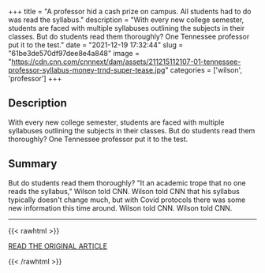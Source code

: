 +++
title = "A professor hid a cash prize on campus. All students had to do was read the syllabus."
description = "With every new college semester, students are faced with multiple syllabuses outlining the subjects in their classes. But do students read them thoroughly? One Tennessee professor put it to the test."
date = "2021-12-19 17:32:44"
slug = "61be3de570df97dee8e4a848"
image = "https://cdn.cnn.com/cnnnext/dam/assets/211215112107-01-tennessee-professor-syllabus-money-trnd-super-tease.jpg"
categories = ['wilson', 'professor']
+++

## Description

With every new college semester, students are faced with multiple syllabuses outlining the subjects in their classes. But do students read them thoroughly? One Tennessee professor put it to the test.

## Summary

But do students read them thoroughly?
"It an academic trope that no one reads the syllabus," Wilson told CNN.
Wilson told CNN that his syllabus typically doesn't change much, but with Covid protocols there was some new information this time around.
Wilson told CNN.
Wilson told CNN.

---

{{< rawhtml >}}
  <p class="article-category">
    <a target="_blank" href="https://edition.cnn.com/2021/12/18/us/tennessee-professor-syllabus-money-trnd/index.html">READ THE ORIGINAL ARTICLE</a>
  </p>
{{< /rawhtml >}}